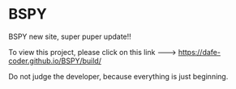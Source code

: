 # BSPY
BSPY new site, super puper update!! 



To view this project, please click on this link ---> https://dafe-coder.github.io/BSPY/build/

Do not judge the developer, because everything is just beginning.
